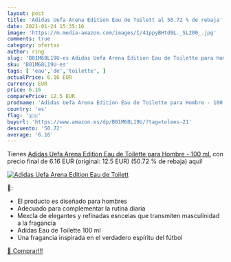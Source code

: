 ```yaml
---
layout: post
title: 'Adidas Uefa Arena Edition Eau de Toilett al 50.72 % de rebaja'
date: 2021-01-24 15:35:16
image: 'https://m.media-amazon.com/images/I/41ppyBHtd9L._SL200_.jpg'
comments: true
category: ofertas
author: ring
slug: 'B01M68L19U-es Adidas Uefa Arena Edition Eau de Toilette para Hombre -...'
sku: 'B01M68L19U-es'
tags: [ 'eau','de','toilette', ]
actualPrice: 6.16 EUR
currency: EUR
price: 6.16
comparePrice: 12.5 EUR
prodname: 'Adidas Uefa Arena Edition Eau de Toilette para Hombre - 100 ml.'
country: 'es'
flag: '🇪🇸'
buyurl: 'https://www.amazon.es/dp/B01M68L19U/?tag=tolees-21'
descuento: '50.72'
average: '6.16'
---
```


Tienes [Adidas Uefa Arena Edition Eau de Toilette para Hombre - 100 ml.](https://www.amazon.es/dp/B01M68L19U/?tag=tolees-21) con precio final de  6.16 EUR (original: 12.5 EUR) (50.72 %  de rebaja) aqui!

[![Adidas Uefa Arena Edition Eau de Toilett](https://m.media-amazon.com/images/I/41ppyBHtd9L._SL200_.jpg)](https://www.amazon.es/dp/B01M68L19U/?tag=tolees-21)

🔎:

- El producto es diseñado para hombres
- Adecuado para complementar la rutina diaria
- Mexcla de elegantes y refinadas esnceias que transmiten masculinidad a la fragancia
- Adidas Eau de Toilette 100 ml
- Una fragancia inspirada en el verdadero espíritu del fútbol

[🛒 Comprar!!!](https://www.amazon.es/dp/B01M68L19U/?tag=tolees-21)
